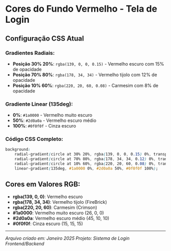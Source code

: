 # Cores do Fundo Vermelho - Tela de Login

## Configuração CSS Atual

### Gradientes Radiais:
- **Posição 30% 20%**: `rgba(139, 0, 0, 0.15)` - Vermelho escuro com 15% de opacidade
- **Posição 70% 80%**: `rgba(178, 34, 34)` - Vermelho tijolo com 12% de opacidade  
- **Posição 10% 60%**: `rgba(220, 20, 60, 0.08)` - Carmesim com 8% de opacidade

### Gradiente Linear (135deg):
- **0%**: `#1a0000` - Vermelho muito escuro
- **50%**: `#2d0a0a` - Vermelho escuro médio
- **100%**: `#0f0f0f` - Cinza escuro

### Código CSS Completo:
```css
background: 
    radial-gradient(circle at 30% 20%, rgba(139, 0, 0, 0.15) 0%, transparent 60%),
    radial-gradient(circle at 70% 80%, rgba(178, 34, 34, 0.12) 0%, transparent 50%),
    radial-gradient(circle at 10% 60%, rgba(220, 20, 60, 0.08) 0%, transparent 40%),
    linear-gradient(135deg, #1a0000 0%, #2d0a0a 50%, #0f0f0f 100%);
```

## Cores em Valores RGB:
- **rgba(139, 0, 0)**: Vermelho escuro
- **rgba(178, 34, 34)**: Vermelho tijolo (FireBrick)
- **rgba(220, 20, 60)**: Carmesim (Crimson)
- **#1a0000**: Vermelho muito escuro (26, 0, 0)
- **#2d0a0a**: Vermelho escuro médio (45, 10, 10)
- **#0f0f0f**: Cinza escuro (15, 15, 15)

---
*Arquivo criado em: Janeiro 2025*
*Projeto: Sistema de Login Frontend/Backend*